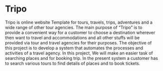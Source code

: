 # Tripo

Tripo is online website Template for tours, travels, trips, adventures and a wide range of other tour agencies. The main purpose of “Tripo” is to provide a convenient way for a customer to choose a destination wherever then want to travel and  accommodations and all other stuffs will be provided via tour and travel agencies for their purposes. The objective of this project is to develop a system that automates the processes and activities of a travel agency. In this project, We will make an easier task of searching places and for booking trip. In the present system a customer has to search various tours to find details of places and to book tickets.
